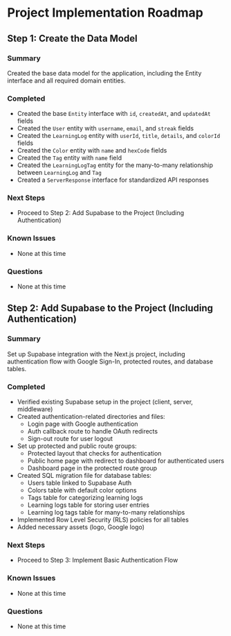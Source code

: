 # Project Implementation Roadmap

## Step 1: Create the Data Model

### Summary
Created the base data model for the application, including the Entity interface and all required domain entities.

### Completed
- Created the base `Entity` interface with `id`, `createdAt`, and `updatedAt` fields
- Created the `User` entity with `username`, `email`, and `streak` fields
- Created the `LearningLog` entity with `userId`, `title`, `details`, and `colorId` fields
- Created the `Color` entity with `name` and `hexCode` fields
- Created the `Tag` entity with `name` field
- Created the `LearningLogTag` entity for the many-to-many relationship between `LearningLog` and `Tag`
- Created a `ServerResponse` interface for standardized API responses

### Next Steps
- Proceed to Step 2: Add Supabase to the Project (Including Authentication)

### Known Issues
- None at this time

### Questions
- None at this time

## Step 2: Add Supabase to the Project (Including Authentication)

### Summary
Set up Supabase integration with the Next.js project, including authentication flow with Google Sign-In, protected routes, and database tables.

### Completed
- Verified existing Supabase setup in the project (client, server, middleware)
- Created authentication-related directories and files:
  - Login page with Google authentication
  - Auth callback route to handle OAuth redirects
  - Sign-out route for user logout
- Set up protected and public route groups:
  - Protected layout that checks for authentication
  - Public home page with redirect to dashboard for authenticated users
  - Dashboard page in the protected route group
- Created SQL migration file for database tables:
  - Users table linked to Supabase Auth
  - Colors table with default color options
  - Tags table for categorizing learning logs
  - Learning logs table for storing user entries
  - Learning log tags table for many-to-many relationships
- Implemented Row Level Security (RLS) policies for all tables
- Added necessary assets (logo, Google logo)

### Next Steps
- Proceed to Step 3: Implement Basic Authentication Flow

### Known Issues
- None at this time

### Questions
- None at this time
